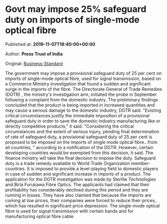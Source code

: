 
# Govt may impose 25% safeguard duty on imports of single-mode optical fibre

Published at: **2019-11-07T18:40:00+00:00**

Author: **Press Trust of India**

Original: [Business-Standard](https://www.business-standard.com/article/pti-stories/govt-may-impose-25-pc-safeguard-duty-on-imports-of-single-mode-optical-fibre-119110800015_1.html)

The government may impose a provisional safeguard duty of 25 per cent on imports of single-mode optical fibre, used for signal transmission, based on a Commerce Ministry investigation that found a sudden and significant surge in the imports of the fibre.
The Directorate General of Trade Remedies (DGTR) , the ministry's investigation arm, initiated the probe in September following a complaint from the domestic industry.
The preliminary findings concluded that the product is being imported in increased quantities and may cause a serious damage to the domestic industry, DGTR said.
"Existing critical circumstances justify the immediate imposition of a provisional safeguard duty in order to save the domestic industry manufacturing like or directly competitive products," it said.
"Considering the critical circumstances and the extent of serious injury, pending final determination of rate of safeguard duty, a provisional safeguard duty of 25 per cent is proposed to be imposed on the imports of single mode optical fibre...from all countries, " according to a notification of the DGTR.
However, certain developing countries would be exempted from this decision, it said.
The finance ministry will take the final decision to impose the duty.
Safeguard duty is a trade remedy available to World Trade Organization member-countries. It is imposed to provide a level-playing field to domestic players in case of sudden and significant increase in imports of a product.
The application for the DGTR investigation was made by Sterlite Technologies and Birla Furukawa Fibre Optics.
The applicants had claimed that their profitability has considerably declined during this period and they are running in losses. They have also claimed that because the imports are coming at low prices, their companies were forced to reduce their prices, which has resulted in significant price depression.
The single-mode optical fibre is used for signal transmission with certain bands and for manufacturing optical fibre cable.
